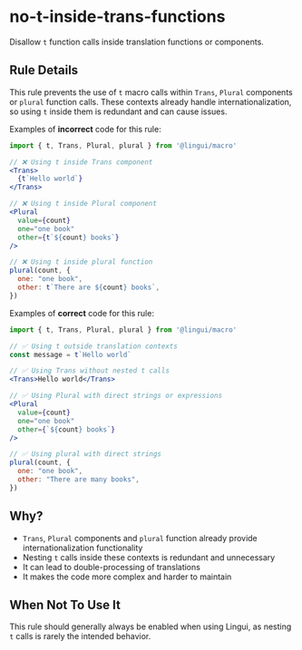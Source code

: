 # no-t-inside-trans-functions

Disallow `t` function calls inside translation functions or components.

## Rule Details

This rule prevents the use of `t` macro calls within `Trans`, `Plural` components or `plural` function calls. These contexts already handle internationalization, so using `t` inside them is redundant and can cause issues.

Examples of **incorrect** code for this rule:

```jsx
import { t, Trans, Plural, plural } from '@lingui/macro'

// ❌ Using t inside Trans component
<Trans>
  {t`Hello world`}
</Trans>

// ❌ Using t inside Plural component
<Plural
  value={count}
  one="one book"
  other={t`${count} books`}
/>

// ❌ Using t inside plural function
plural(count, {
  one: "one book",
  other: t`There are ${count} books`,
})
```

Examples of **correct** code for this rule:

```jsx
import { t, Trans, Plural, plural } from '@lingui/macro'

// ✅ Using t outside translation contexts
const message = t`Hello world`

// ✅ Using Trans without nested t calls
<Trans>Hello world</Trans>

// ✅ Using Plural with direct strings or expressions
<Plural
  value={count}
  one="one book"
  other={`${count} books`}
/>

// ✅ Using plural with direct strings
plural(count, {
  one: "one book",
  other: "There are many books",
})
```

## Why?

- `Trans`, `Plural` components and `plural` function already provide internationalization functionality
- Nesting `t` calls inside these contexts is redundant and unnecessary
- It can lead to double-processing of translations
- It makes the code more complex and harder to maintain

## When Not To Use It

This rule should generally always be enabled when using Lingui, as nesting `t` calls is rarely the intended behavior.
